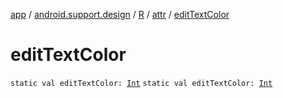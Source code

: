 [app](../../../index.md) / [android.support.design](../../index.md) / [R](../index.md) / [attr](index.md) / [editTextColor](./edit-text-color.md)

# editTextColor

`static val editTextColor: `[`Int`](https://kotlinlang.org/api/latest/jvm/stdlib/kotlin/-int/index.html)
`static val editTextColor: `[`Int`](https://kotlinlang.org/api/latest/jvm/stdlib/kotlin/-int/index.html)